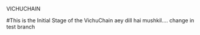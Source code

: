 VICHUCHAIN

#This is the Initial Stage of the VichuChain
aey dill hai mushkil....
change in test branch
